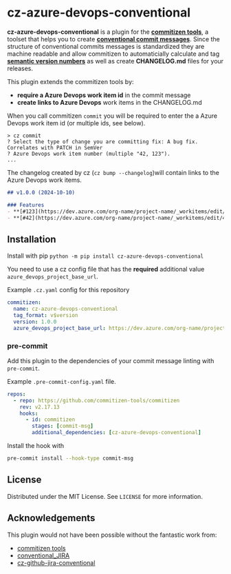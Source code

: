 # cz-azure-devops-conventional

**cz-azure-devops-conventional** is a plugin for the [**commitizen tools**](https://github.com/commitizen-tools/commitizen), a toolset that helps you to create [**conventional commit messages**](https://www.conventionalcommits.org/en/v1.0.0/). Since the structure of conventional commits messages is standardized they are machine readable and allow commitizen to automaticially calculate and tag [**semantic version numbers**](https://semver.org/) as well as create **CHANGELOG.md** files for your releases.

This plugin extends the commitizen tools by:
- **require a Azure Devops work item id** in the commit message
- **create links to Azure Devops** work items in the CHANGELOG.md

When you call commitizen `commit` you will be required to enter the a Azure Devops work item id (or multiple ids, see below).
```
> cz commit
? Select the type of change you are committing fix: A bug fix. Correlates with PATCH in SemVer
? Azure Devops work item number (multiple "42, 123").
...
```

The changelog created by cz (`cz bump --changelog`)will contain links to the Azure Devops work items.
```markdown
## v1.0.0 (2024-10-10)

### Features
- **[#123](https://dev.azure.com/org-name/project-name/_workitems/edit/123)**: create changelogs with links to work items
- **[#42](https://dev.azure.com/org-name/project-name/_workitems/edit/42),[#13](https://dev.azure.com/org-name/project-name/_workitems/edit/13)**: allow multiple work items to be referenced in the commit
``` 


## Installation

Install with pip
`python -m pip install cz-azure-devops-conventional` 

You need to use a cz config file that has the **required** additional value `azure_devops_project_base_url`.

Example `.cz.yaml` config for this repository
```yaml
commitizen:
  name: cz-azure-devops-conventional
  tag_format: v$version
  version: 1.0.0
  azure_devops_project_base_url: https://dev.azure.com/org-name/project-name
```

### pre-commit
Add this plugin to the dependencies of your commit message linting with `pre-commit`. 

Example `.pre-commit-config.yaml` file.
```yaml
repos:
  - repo: https://github.com/commitizen-tools/commitizen
    rev: v2.17.13
    hooks:
      - id: commitizen
        stages: [commit-msg]
        additional_dependencies: [cz-azure-devops-conventional]
```
Install the hook with 
```bash
pre-commit install --hook-type commit-msg
```

<!-- LICENSE -->
## License

Distributed under the MIT License. See `LICENSE` for more information.

<!-- ACKNOWLEDGEMENTS -->
## Acknowledgements
This plugin would not have been possible without the fantastic work from:
* [commitizen tools](https://github.com/commitizen-tools/commitizen)
* [conventional_JIRA](https://github.com/Crystalix007/conventional_jira)
* [cz-github-jira-conventional](https://github.com/apheris/cz-github-jira-conventional)
